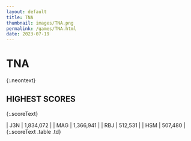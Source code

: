```yaml
---
layout: default
title: TNA
thumbnail: images/TNA.png
permalink: /games/TNA.html
date: 2023-07-19
---
```


# TNA 
{:.neontext}

## HIGHEST SCORES
{:.scoreText}

| J3N | 1,834,072 | 
| MAG | 1,366,941 | 
| RBJ | 512,531 | 
| HSM | 507,480 | 
{:.scoreText .table .td}
